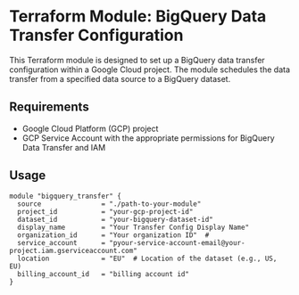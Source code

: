 # Terraform Module: BigQuery Data Transfer Configuration

This Terraform module is designed to set up a BigQuery data transfer configuration within a Google Cloud project. The module  schedules the data transfer from a specified data source to a BigQuery dataset.

## Requirements

- Google Cloud Platform (GCP) project
- GCP Service Account with the appropriate permissions for BigQuery Data Transfer and IAM

## Usage

```
module "bigquery_transfer" {
  source               = "./path-to-your-module"
  project_id           = "your-gcp-project-id"
  dataset_id           = "your-bigquery-dataset-id"
  display_name         = "Your Transfer Config Display Name"
  organization_id      = "Your organization ID"  #
  service_account      = "pyour-service-account-email@your-project.iam.gserviceaccount.com"
  location             = "EU"  # Location of the dataset (e.g., US, EU)
  billing_account_id   = "billing account id"
}

